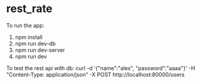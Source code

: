 # rest_rate
To run the app:
1. npm install
2. npm run dev-db
3. npm run dev-server
4. npm run dev

To test the rest api with db:
curl -d '{"name":"alex", "password":"aaaa"}' -H "Content-Type: application/json" -X POST http://localhost:80000/users
